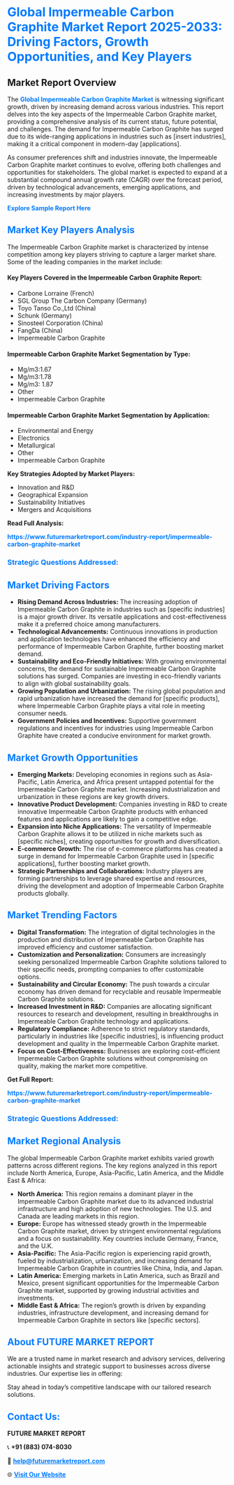 <h1 style="color: #007BFF;">Global Impermeable Carbon Graphite Market Report 2025-2033: Driving Factors, Growth Opportunities, and Key Players</h1>

<section id="overview">
<h2>Market Report Overview</h2>
<p>The <a href="https://www.futuremarketreport.com/industry-report/impermeable-carbon-graphite-market" style="color: #007BFF; text-decoration: none;"><strong>Global Impermeable Carbon Graphite Market</strong></a> is witnessing significant growth, driven by increasing demand across various industries. This report delves into the key aspects of the Impermeable Carbon Graphite market, providing a comprehensive analysis of its current status, future potential, and challenges. The demand for Impermeable Carbon Graphite has surged due to its wide-ranging applications in industries such as [insert industries], making it a critical component in modern-day [applications].</p>
<p>As consumer preferences shift and industries innovate, the Impermeable Carbon Graphite market continues to evolve, offering both challenges and opportunities for stakeholders. The global market is expected to expand at a substantial compound annual growth rate (CAGR) over the forecast period, driven by technological advancements, emerging applications, and increasing investments by major players.</p>
</section>

<section id="overview">
<p><a href="https://www.futuremarketreport.com/request-sample/reportId=107072" style="color: #007BFF; text-decoration: none;"><strong>Explore Sample Report Here</strong></a></p>
</section>

<section id="key-players">
<h2 style="color: #007BFF;">Market Key Players Analysis</h2>
<p>The Impermeable Carbon Graphite market is characterized by intense competition among key players striving to capture a larger market share. Some of the leading companies in the market include:</p>
<h4>Key Players Covered in the Impermeable Carbon Graphite Report:</h4>
<ul><li>Carbone Lorraine (French)</li><li>SGL Group The Carbon Company (Germany)</li><li>Toyo Tanso Co.,Ltd (China)</li><li>Schunk (Germany)</li><li>Sinosteel Corporation (China)</li><li>FangDa (China)</li><li>Impermeable Carbon Graphite</li></ul>
<h4>Impermeable Carbon Graphite Market Segmentation by Type:</h4>
<ul><li>Mg/m3:1.67</li><li>Mg/m3:1.78</li><li>Mg/m3: 1.87</li><li>Other</li><li>Impermeable Carbon Graphite</li></ul>

<h4>Impermeable Carbon Graphite Market Segmentation by Application:</h4>
<ul><li>Environmental and Energy</li><li>Electronics</li><li>Metallurgical</li><li>Other</li><li>Impermeable Carbon Graphite</li></ul>
<p><strong>Key Strategies Adopted by Market Players:</strong></p>
<ul>
<li>Innovation and R&D</li>
<li>Geographical Expansion</li>
<li>Sustainability Initiatives</li>
<li>Mergers and Acquisitions</li>
</ul>
</section>

<section>
<p><strong>Read Full Analysis: </strong></p><a href="https://www.futuremarketreport.com/industry-report/impermeable-carbon-graphite-market" style="color: #007BFF; text-decoration: none;"><strong>https://www.futuremarketreport.com/industry-report/impermeable-carbon-graphite-market</strong></a>
<h3 style="color: #007BFF;">Strategic Questions Addressed:</h3>
</section>

<section id="driving-factors">
<h2 style="color: #007BFF;">Market Driving Factors</h2>
<ul>
<li><strong>Rising Demand Across Industries:</strong> The increasing adoption of Impermeable Carbon Graphite in industries such as [specific industries] is a major growth driver. Its versatile applications and cost-effectiveness make it a preferred choice among manufacturers.</li>
<li><strong>Technological Advancements:</strong> Continuous innovations in production and application technologies have enhanced the efficiency and performance of Impermeable Carbon Graphite, further boosting market demand.</li>
<li><strong>Sustainability and Eco-Friendly Initiatives:</strong> With growing environmental concerns, the demand for sustainable Impermeable Carbon Graphite solutions has surged. Companies are investing in eco-friendly variants to align with global sustainability goals.</li>
<li><strong>Growing Population and Urbanization:</strong> The rising global population and rapid urbanization have increased the demand for [specific products], where Impermeable Carbon Graphite plays a vital role in meeting consumer needs.</li>
<li><strong>Government Policies and Incentives:</strong> Supportive government regulations and incentives for industries using Impermeable Carbon Graphite have created a conducive environment for market growth.</li>
</ul>
</section>

<section id="growth-opportunities">
<h2 style="color: #007BFF;">Market Growth Opportunities</h2>
<ul>
<li><strong>Emerging Markets:</strong> Developing economies in regions such as Asia-Pacific, Latin America, and Africa present untapped potential for the Impermeable Carbon Graphite market. Increasing industrialization and urbanization in these regions are key growth drivers.</li>
<li><strong>Innovative Product Development:</strong> Companies investing in R&D to create innovative Impermeable Carbon Graphite products with enhanced features and applications are likely to gain a competitive edge.</li>
<li><strong>Expansion into Niche Applications:</strong> The versatility of Impermeable Carbon Graphite allows it to be utilized in niche markets such as [specific niches], creating opportunities for growth and diversification.</li>
<li><strong>E-commerce Growth:</strong> The rise of e-commerce platforms has created a surge in demand for Impermeable Carbon Graphite used in [specific applications], further boosting market growth.</li>
<li><strong>Strategic Partnerships and Collaborations:</strong> Industry players are forming partnerships to leverage shared expertise and resources, driving the development and adoption of Impermeable Carbon Graphite products globally.</li>
</ul>
</section>

<section id="trending-factors">
<h2 style="color: #007BFF;">Market Trending Factors</h2>
<ul>
<li><strong>Digital Transformation:</strong> The integration of digital technologies in the production and distribution of Impermeable Carbon Graphite has improved efficiency and customer satisfaction.</li>
<li><strong>Customization and Personalization:</strong> Consumers are increasingly seeking personalized Impermeable Carbon Graphite solutions tailored to their specific needs, prompting companies to offer customizable options.</li>
<li><strong>Sustainability and Circular Economy:</strong> The push towards a circular economy has driven demand for recyclable and reusable Impermeable Carbon Graphite solutions.</li>
<li><strong>Increased Investment in R&D:</strong> Companies are allocating significant resources to research and development, resulting in breakthroughs in Impermeable Carbon Graphite technology and applications.</li>
<li><strong>Regulatory Compliance:</strong> Adherence to strict regulatory standards, particularly in industries like [specific industries], is influencing product development and quality in the Impermeable Carbon Graphite market.</li>
<li><strong>Focus on Cost-Effectiveness:</strong> Businesses are exploring cost-efficient Impermeable Carbon Graphite solutions without compromising on quality, making the market more competitive.</li>
</ul>
</section>

<section>
<p><strong>Get Full Report: </strong></p><a href="https://www.futuremarketreport.com/industry-report/impermeable-carbon-graphite-market" style="color: #007BFF; text-decoration: none;"><strong>https://www.futuremarketreport.com/industry-report/impermeable-carbon-graphite-market</strong></a>
<h3 style="color: #007BFF;">Strategic Questions Addressed:</h3>
</section>


<section id="regional-analysis">
<h2 style="color: #007BFF;">Market Regional Analysis</h2>
<p>The global Impermeable Carbon Graphite market exhibits varied growth patterns across different regions. The key regions analyzed in this report include North America, Europe, Asia-Pacific, Latin America, and the Middle East & Africa:</p>
<ul>
<li><strong>North America:</strong> This region remains a dominant player in the Impermeable Carbon Graphite market due to its advanced industrial infrastructure and high adoption of new technologies. The U.S. and Canada are leading markets in this region.</li>
<li><strong>Europe:</strong> Europe has witnessed steady growth in the Impermeable Carbon Graphite market, driven by stringent environmental regulations and a focus on sustainability. Key countries include Germany, France, and the U.K.</li>
<li><strong>Asia-Pacific:</strong> The Asia-Pacific region is experiencing rapid growth, fueled by industrialization, urbanization, and increasing demand for Impermeable Carbon Graphite in countries like China, India, and Japan.</li>
<li><strong>Latin America:</strong> Emerging markets in Latin America, such as Brazil and Mexico, present significant opportunities for the Impermeable Carbon Graphite market, supported by growing industrial activities and investments.</li>
<li><strong>Middle East & Africa:</strong> The region’s growth is driven by expanding industries, infrastructure development, and increasing demand for Impermeable Carbon Graphite in sectors like [specific sectors].</li>
</ul>
</section>

<footer>
<h2 style="color: #007BFF;">About FUTURE MARKET REPORT</h2>
<p>We are a trusted name in market research and advisory services, delivering actionable insights and strategic support to businesses across diverse industries. Our expertise lies in offering:</p>

<p>Stay ahead in today’s competitive landscape with our tailored research solutions.</p>

<h2 style="color: #007BFF;">Contact Us:</h2>
<p><strong>FUTURE MARKET REPORT</strong></p>
<p>📞 <strong>+91 (883) 074-8030</strong></p>
<p>📧 <strong><a href="mailto:help@futuremarketreport.com" style="color: #007BFF;">help@futuremarketreport.com</a></strong></p>
<p>🌐 <strong><a href="https://www.futuremarketreport.com/" style="color: #007BFF;">Visit Our Website</a></strong></p>
</footer>